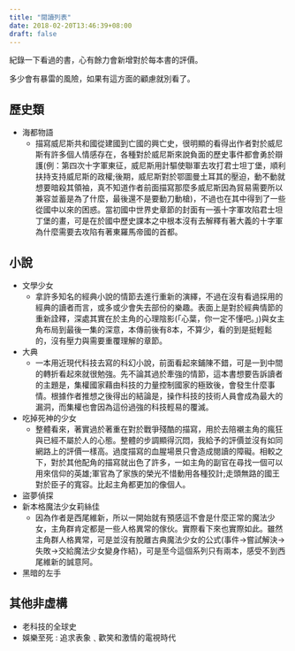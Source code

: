 ```yaml
---
title: "閱讀列表"
date: 2018-02-20T13:46:39+08:00
draft: false
---
```


紀錄一下看過的書，心有餘力會新增對於每本書的評價。

多少會有暴雷的風險，如果有這方面的顧慮就別看了。

## 歷史類

- 海都物語
    - 描寫威尼斯共和國從建國到亡國的興亡史，很明顯的看得出作者對於威尼斯有許多個人情感存在，各種對於威尼斯來說負面的歷史事件都會勇於辯護(例：第四次十字軍東征，威尼斯用計驅使聯軍去攻打君士坦丁堡，順利扶持支持威尼斯的政權;後期，威尼斯對於鄂圖曼土耳其的壓迫，動不動就想要暗殺其領袖，真不知道作者前面描寫那麼多威尼斯因為貿易需要所以兼容並蓄是為了什麼，最後還不是要動刀動槍)，不過也在其中得到了一些從國中以來的困惑。當初國中世界史章節的封面有一張十字軍攻陷君士坦丁堡的畫，可是在於國中歷史課本之中根本沒有去解釋有著大義的十字軍為什麼需要去攻陷有著東羅馬帝國的首都。

## 小說

- 文學少女
    - 拿許多知名的經典小說的情節去進行重新的演繹，不過在沒有看過採用的經典的讀者而言，或多或少會失去部份的樂趣。表面上是對於經典情節的重新詮釋，深處其實在於主角的心理陰影(「心葉，你一定不懂吧。」)與女主角布局到最後一集的深意，本傳前後有8本，不算少，看的到是挺輕鬆的，沒有壓力與需要重覆理解的章節。
- 大典
    - 一本用近現代科技去寫的科幻小說，前面看起來鋪陳不錯，可是一到中間的轉折看起來就很勉強。先不論其過於牽強的情節，這本書想要告訴讀者的主題是，集權國家藉由科技的力量控制國家的極致後，會發生什麼事情。根據作者推想之後得出的結論是，操作科技的技術人員會成為最大的漏洞，而集權也會因為這份過強的科技輕易的覆滅。
- 吃掉死神的少女
    - 整體看來，著實過於著重在對於戰爭殘酷的描寫，用於去陪襯主角的瘋狂與已經不屬於人的心態。整體的步調顯得沉悶，我給予的評價並沒有如同網路上的評價一樣高。過度描寫的血腥場景只會造成閱讀的障礙。相較之下，對於其他配角的描寫就出色了許多，一如主角的副官在尋找一個可以用來信仰的英雄;軍官為了家族的榮光不惜動用各種狡計;走頭無路的國王對於臣子的寬容。比起主角都更加的像個人。
- 盜夢偵探
- 新本格魔法少女莉絲佳
    - 因為作者是西尾維新，所以一開始就有預感這不會是什麼正常的魔法少女，主角群肯定都是一些人格異常的傢伙。實際看下來也實際如此。雖然主角群人格異常，可是並沒有脫離古典魔法少女的公式(事件->嘗試解決->失敗->交給魔法少女變身作結)，可是至今這個系列只有兩本，感受不到西尾維新的誠意阿。
- 黑暗的左手

## 其他非虛構

- 老科技的全球史
- 娛樂至死 : 追求表象﹑歡笑和激情的電視時代
